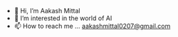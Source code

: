 - 👋 Hi, I’m Aakash Mittal
- 👀 I’m interested in the world of AI
- 📫 How to reach me ...
     aakashmittal0207@gmail.com

<!---
aakash-OM/aakash-OM is a ✨ special ✨ repository because its `README.md` (this file) appears on your GitHub profile.
You can click the Preview link to take a look at your changes.
--->
